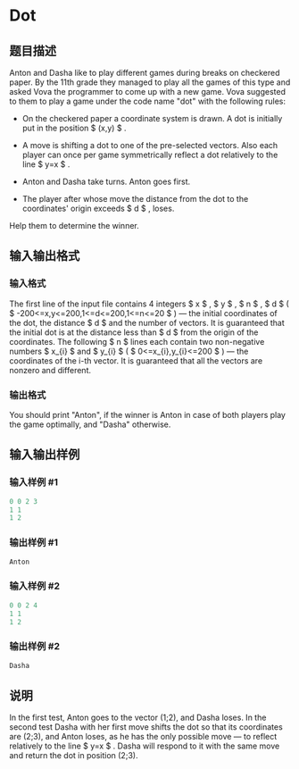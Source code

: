 # Dot

## 题目描述

Anton and Dasha like to play different games during breaks on checkered paper. By the 11th grade they managed to play all the games of this type and asked Vova the programmer to come up with a new game. Vova suggested to them to play a game under the code name "dot" with the following rules:

- On the checkered paper a coordinate system is drawn. A dot is initially put in the position $ (x,y) $ .

- A move is shifting a dot to one of the pre-selected vectors. Also each player can once per game symmetrically reflect a dot relatively to the line $ y=x $ .

- Anton and Dasha take turns. Anton goes first.

- The player after whose move the distance from the dot to the coordinates' origin exceeds $ d $ , loses.

Help them to determine the winner.

## 输入输出格式

### 输入格式

The first line of the input file contains 4 integers $ x $ , $ y $ , $ n $ , $ d $ ( $ -200<=x,y<=200,1<=d<=200,1<=n<=20 $ ) — the initial coordinates of the dot, the distance $ d $ and the number of vectors. It is guaranteed that the initial dot is at the distance less than $ d $ from the origin of the coordinates. The following $ n $ lines each contain two non-negative numbers $ x_{i} $ and $ y_{i} $ ( $ 0<=x_{i},y_{i}<=200 $ ) — the coordinates of the i-th vector. It is guaranteed that all the vectors are nonzero and different.

### 输出格式

You should print "Anton", if the winner is Anton in case of both players play the game optimally, and "Dasha" otherwise.

## 输入输出样例

### 输入样例 #1

```cpp
0 0 2 3
1 1
1 2

```
### 输出样例 #1

```cpp
Anton
```


### 输入样例 #2

```cpp
0 0 2 4
1 1
1 2

```
### 输出样例 #2

```cpp
Dasha
```


## 说明

In the first test, Anton goes to the vector (1;2), and Dasha loses. In the second test Dasha with her first move shifts the dot so that its coordinates are (2;3), and Anton loses, as he has the only possible move — to reflect relatively to the line $ y=x $ . Dasha will respond to it with the same move and return the dot in position (2;3).


